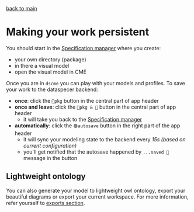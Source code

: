 [back to main](./main.md)

# Making your work persistent

You should start in the [Specification manager](https://tool.dataspecer.com/manager) where you create:

-   your own directory (package)
-   in there a visual model
-   open the visual model in CME

Once you are in `dscme` you can play with your models and profiles. To save your work to the dataspecer backend:

-   **once**: click the `💾pkg` button in the central part of app header
-   **once and leave**: click the `💾pkg & 👋` button in the central part of app header
    -   it will take you back to the [Specification manager](https://tool.dataspecer.com/manager)
-   **automatically**: click the `🟢autosave` button in the right part of the app header
    -   it will sync your modeling state to the backend every _15s (based on current configuration)_
    -   you'll get notified that the autosave happened by `...saved 🤞` message in the button

## Lightweight ontology

You can also generate your model to lightweight owl ontology, export your beautiful diagrams or export your current workspace. For more information, refer yourself to [exports section](./exports.md).
